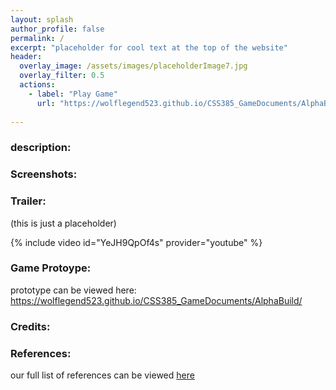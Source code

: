```yaml
---
layout: splash
author_profile: false
permalink: /
excerpt: "placeholder for cool text at the top of the website"
header:
  overlay_image: /assets/images/placeholderImage7.jpg
  overlay_filter: 0.5
  actions:
    - label: "Play Game"
      url: "https://wolflegend523.github.io/CSS385_GameDocuments/AlphaBuild/"
  
---
```


<h3> description: </h3>


<h3> Screenshots: </h3>


<h3> Trailer: </h3>
(this is just a placeholder)

{% include video id="YeJH9QpOf4s" provider="youtube" %}




<h3> Game Protoype: </h3>
<p> 
  prototype can be viewed here: 
  <a href="https://wolflegend523.github.io/CSS385_GameDocuments/AlphaBuild/">
    https://wolflegend523.github.io/CSS385_GameDocuments/AlphaBuild/ </a>
</p>



<h3> Credits: </h3>


<h3> References: </h3>

our full list of references can be viewed [here](https://wolflegend523.github.io/CSS385_GameDocuments/references/) 





